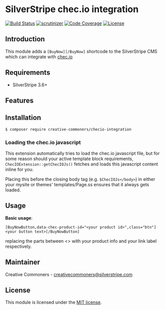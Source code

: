 # SilverStripe chec.io integration

[![Build Status](https://scrutinizer-ci.com/g/creative-commoners/silverstripe-checio-integration/badges/build.png?b=master)](https://scrutinizer-ci.com/g/creative-commoners/silverstripe-checio-integration/build-status/master)
[![scrutinizer](https://scrutinizer-ci.com/g/creative-commoners/silverstripe-checio-integration/badges/quality-score.png?b=master)](https://scrutinizer-ci.com/g/creative-commoners/silverstripe-checio-integration/)
[![Code Coverage](https://codecov.io/gh/creative-commoners/silverstripe-checio-integration/branch/master/graph/badge.svg)](https://codecov.io/gh/creative-commoners/silverstripe-checio-integration)
[![License](http://img.shields.io/packagist/l/creative-commoners/silverstripe-checio-integration.svg?style=flat-square)](LICENSE.md)

## Introduction

This module adds a `[BuyNow][/BuyNow]` shortcode to the SilverStripe CMS which can integrate with [chec.io](https://chec.io)

## Requirements

 * SilverStripe 3.6+

## Features


## Installation

 ```sh
 $ composer require creative-commoners/checio-integration
 ```
 
 ### Loading the chec.io javascript
 
 This extension automatically tries to load the chec.io javascript file, but for some reason should your active template block requirements, `ChecIOExtension::getChecIOJs()` fetches and loads this 
 javascript content inline for you. 
 
 Placing this before the closing body tag (e.g. `$ChecIOJs</body>`) in either your mysite or themes' templates/Page.ss ensures that it always
 gets loaded.
 
## Usage

**Basic usage**: 

`[BuyNowButton,data-chec-product-id="<your product id>",class="btn"]<your button text>[/BuyNowButton]`

replacing the parts between <> with your product info and your link label respectively.

## Maintainer

Creative Commoners - creativecommoners@silverstripe.com

## License

This module is licensed under the [MIT license](LICENSE).
